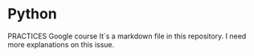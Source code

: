 # Python

PRACTICES 
Google course 
It`s a markdown file in this repository. 
I need more explanations on this issue. 
